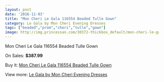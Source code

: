 ```yaml
---
layout: post
date: '2016-11-03'
title: "Mon Cheri Le Gala 116554 Beaded Tulle Gown"
category: Le Gala by Mon Cheri Evening Dresses
tags: ["beaded","prom","cheri","tulle","gown"]
image: http://img.princessan.com/30372-thickbox_default/mon-cheri-le-gala-116554-beaded-tulle-gown.jpg
---
```

Mon Cheri Le Gala 116554 Beaded Tulle Gown

On Sales: **$387.99**
<a href="https://www.princessan.com/en/13805-mon-cheri-le-gala-116554-beaded-tulle-gown.html"><amp-img layout="responsive" width="600" height="600" src="//img.princessan.com/30372-thickbox_default/mon-cheri-le-gala-116554-beaded-tulle-gown.jpg" alt="Mon Cheri Le Gala 116554 Beaded Tulle Gown 0" /></a>
<a href="https://www.princessan.com/en/13805-mon-cheri-le-gala-116554-beaded-tulle-gown.html"><amp-img layout="responsive" width="600" height="600" src="//img.princessan.com/30373-thickbox_default/mon-cheri-le-gala-116554-beaded-tulle-gown.jpg" alt="Mon Cheri Le Gala 116554 Beaded Tulle Gown 1" /></a>
<a href="https://www.princessan.com/en/13805-mon-cheri-le-gala-116554-beaded-tulle-gown.html"><amp-img layout="responsive" width="600" height="600" src="//img.princessan.com/30374-thickbox_default/mon-cheri-le-gala-116554-beaded-tulle-gown.jpg" alt="Mon Cheri Le Gala 116554 Beaded Tulle Gown 2" /></a>

Buy it: [Mon Cheri Le Gala 116554 Beaded Tulle Gown](https://www.princessan.com/en/13805-mon-cheri-le-gala-116554-beaded-tulle-gown.html "Mon Cheri Le Gala 116554 Beaded Tulle Gown")

View more: [Le Gala by Mon Cheri Evening Dresses](https://www.princessan.com/en/102- "Le Gala by Mon Cheri Evening Dresses")